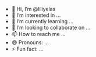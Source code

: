 - 👋 Hi, I’m @liliyelas
- 👀 I’m interested in ...
- 🌱 I’m currently learning ...
- 💞️ I’m looking to collaborate on ...
- 📫 How to reach me ...
- 😄 Pronouns: ...
- ⚡ Fun fact: ...

<!---
liliyelas/liliyelas is a ✨ special ✨ repository because its `README.md` (this file) appears on your GitHub profile.
You can click the Preview link to take a look at your changes.
--->
